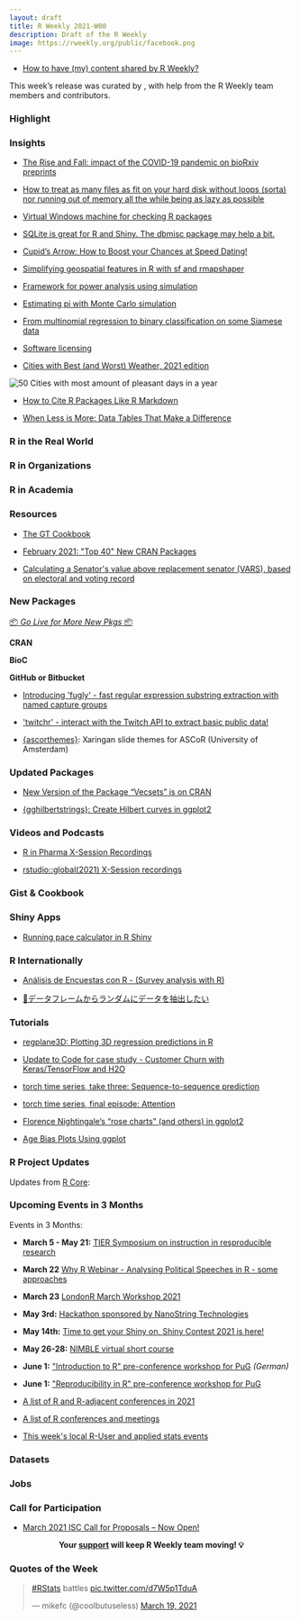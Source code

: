 ```yaml
---
layout: draft
title: R Weekly 2021-W00
description: Draft of the R Weekly
image: https://rweekly.org/public/facebook.png
---
```



+ [How to have (my) content shared by R Weekly?](https://github.com/rweekly/rweekly.org#how-to-have-my-content-shared-by-r-weekly)

This week’s release was curated by [](), with help from the R Weekly team members and contributors.



###  Highlight



### Insights

+ [The Rise and Fall: impact of the COVID-19 pandemic on bioRxiv preprints](https://quantixed.org/2021/03/20/the-rise-and-fall-impact-of-the-covid-19-pandemic-on-biorxiv-preprints/)

+ [How to treat as many files as fit on your hard disk without loops (sorta) nor running out of memory all the while being as lazy as possible](https://www.brodrigues.co/blog/2021-03-19-no_loops_tidyeval/)

+ [Virtual Windows machine for checking R packages](https://developer.r-project.org/Blog/public/2021/03/18/virtual-windows-machine-for-checking-r-packages/)

+ [SQLite is great for R and Shiny. The dbmisc package may help a bit.](http://skranz.github.io//r/2021/03/16/dbmisc.html)

+ [Cupid’s Arrow: How to Boost your Chances at Speed Dating!](https://blog.ephorie.de/cupids-arrow-how-to-boost-your-chances-at-speed-dating)

+ [Simplifying geospatial features in R with sf and rmapshaper](https://datascience.blog.wzb.eu/2021/03/15/simplifying-geospatial-features-in-r-with-sf-and-rmapshaper/)

+ [Framework for power analysis using simulation](https://www.rdatagen.net/post/2021-03-16-framework-for-power-analysis-using-simulation/)

+ [Estimating pi with Monte Carlo simulation](https://statisticaloddsandends.wordpress.com/2021/03/15/estimating-pi-using-the-method-of-moments/)

+ [From multinomial regression to binary classification on some Siamese data](https://freakonometrics.hypotheses.org/61885)

+ [Software licensing](https://nhsrcommunity.com/blog/software-licensing/)

+ [Cities with Best (and Worst) Weather, 2021 edition](https://taraskaduk.com/posts/2021-03-14-best-weather-2/)

![50 Cities with most amount of pleasant days in a year](https://raw.githubusercontent.com/rweekly/image/master/2021/W12/50_most_world_1000_10_pleasant.jpg)

+ [How to Cite R Packages Like R Markdown](https://www.njtierney.com/post/2021/03/19/cite-r-pkgs/)

+ [When Less is More: Data Tables That Make a Difference](https://blog.ouseful.info/2021/03/15/when-less-is-more-data-tables-that-make-a-difference/)

### R in the Real World



###  R in Organizations



###  R in Academia



###  Resources

+ [The GT Cookbook](https://themockup.blog/static/gt-cookbook.html)

+ [February 2021: "Top 40" New CRAN Packages](https://rviews.rstudio.com/2021/03/19/february-2021-top-40-new-cran-packages/)

+ [Calculating a Senator's value above replacement senator (VARS), based on electoral and voting record](https://github.com/elliottmorris/us-value-above-replacement-senator)


###  New Packages

<p class="added-hostname"><a href="https://rweekly.org/live" target="_blank" class="externalLink">📦 <i>Go Live for More New Pkgs</i> 📦</a></p>

**CRAN**



**BioC**



**GitHub or Bitbucket**

+ [Introducing 'fugly' - fast regular expression substring extraction with named capture groups](https://coolbutuseless.github.io/2021/03/19/introducing-fugly-fast-regular-expression-substring-extraction-with-named-capture-groups/)

+ ['twitchr' - interact with the Twitch API to extract basic public data!](https://github.com/KoderKow/twitchr)

+ [{ascorthemes}](https://github.com/favstats/ascorthemes): Xaringan slide themes for ASCoR (University of Amsterdam) 

### Updated Packages

+ [New Version of the  Package “Vecsets” is on CRAN](http://r-posts.com/new-version-of-the-package-vecsets-is-on-cran/)

+ [{gghilbertstrings}: Create Hilbert curves in ggplot2](https://github.com/Sumidu/gghilbertstrings)

###  Videos and Podcasts

+ [R in Pharma X-Session Recordings](https://blog.rstudio.com/2021/03/16/r-in-pharma-with-procogia-x-session-recordings-are-now-available/)

+ [rstudio::global(2021) X-Session recordings](https://blog.rstudio.com/2021/03/15/mastering-shiny-with-appsilon-x-session-recordings-are-now-available/)

### Gist & Cookbook



### Shiny Apps

+ [Running pace calculator in R Shiny](https://statsandr.com/blog/running-pace-calculator/)


### R Internationally

+ [Análisis de Encuestas con R - (Survey analysis with R)](https://hungry-payne-1dcce3.netlify.app/)

+ [🍭データフレームからランダムにデータを抽出したい](https://uribo.hatenablog.com/entry/2015/10/12/164129)

###  Tutorials

+ [regplane3D: Plotting 3D regression predictions in R](https://www.mzes.uni-mannheim.de/socialsciencedatalab/article/regplane3d/)

+ [Update to Code for case study - Customer Churn with Keras/TensorFlow and H2O](https://shirinsplayground.netlify.com/2021/03/update_customer_churn/)

+ [torch time series, take three: Sequence-to-sequence prediction](https://blogs.rstudio.com/tensorflow/posts/2021-03-16-forecasting-time-series-with-torch_3)

+ [torch time series, final episode: Attention](https://blogs.rstudio.com/tensorflow/posts/2021-03-19-forecasting-time-series-with-torch_4)

+ [Florence Nightingale’s “rose charts” (and others) in ggplot2](https://nsaunders.wordpress.com/2021/03/16/florence-nightingales-rose-charts-and-others-in-ggplot2/)

+ [Age Bias Plots Using ggplot](http://derekogle.com/fishR/2021-03-15-AgeBiasPlots-With-ggplot)

<!--<div class="post-more-begin></div><div class="post-more-end"></div>-->

###  R Project Updates

Updates from [R Core](http://developer.r-project.org/blosxom.cgi/R-devel/NEWS):


###  Upcoming Events in 3 Months

Events in 3 Months:

+ **March 5 - May 21:** [TIER Symposium on instruction in resproducible research](https://www.projecttier.org/events/conference-teaching-reproducible-methods/)

+ **March 22** [Why R Webinar - Analysing Political Speeches in R - some approaches](http://whyr.pl//foundation/2021/evan/)

+ **March 23** [LondonR March Workshop 2021](https://www.mango-solutions.com/londonr-march-workshop-2021/)

+ **May 3rd:** [Hackathon sponsored by NanoString Technologies](http://r-posts.com/hackathon-sponsored-by-nanostring-technologies/)

+ **May 14th:** [Time to get your Shiny on, Shiny Contest 2021 is here!](https://blog.rstudio.com/2021/03/11/time-to-shiny/)

+ **May 26-28:** [NIMBLE virtual short course](https://r-nimble.org/nimble-virtual-short-course-may-26-28)

+ **June 1:** ["Introduction to R" pre-conference workshop for PuG](https://pug2021.de/en/pre-conference-workshops-2/) *(German)*

+ **June 1:** ["Reproducibility in R" pre-conference workshop for PuG](https://pug2021.de/en/pre-conference-workshops-2/)

+ [A list of R and R-adjacent conferences in 2021](https://rviews.rstudio.com/2021/03/03/2021-r-conferences/)

+ [A list of R conferences and meetings](https://jumpingrivers.github.io/meetingsR/events.html)

+ [This week's local R-User and applied stats events](https://community.rstudio.com/c/irl)


### Datasets

### Jobs




###  Call for Participation

+ [March 2021 ISC Call for Proposals – Now Open!](https://www.r-consortium.org/blog/2021/03/19/september-2020-isc-call-for-proposals-now-open-2)

<p class="hide-support added-hostname support-rweekly" style="text-align: center;font-weight: bold;">Your <a class="non-visited externalLink" href="https://www.patreon.com/rweekly" onclick="pas(this)">support</a> will keep R Weekly team moving! 💡</p>

###  Quotes of the Week

<blockquote class="twitter-tweet"><p lang="en" dir="ltr"><a href="https://twitter.com/hashtag/RStats?src=hash&amp;ref_src=twsrc%5Etfw">#RStats</a> battles <a href="https://t.co/d7W5p1TduA">pic.twitter.com/d7W5p1TduA</a></p>&mdash; mikefc (@coolbutuseless) <a href="https://twitter.com/coolbutuseless/status/1372755287669497868?ref_src=twsrc%5Etfw">March 19, 2021</a></blockquote> <script async src="https://platform.twitter.com/widgets.js" charset="utf-8"></script> 
